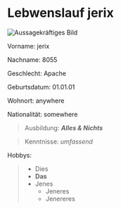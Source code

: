 # Lebwenslauf jerix

![Aussagekräftiges Bild](https://www.google.com/imgres?imgurl=https%3A%2F%2Fwww.mediterranebaustoffe.de%2Fimages%2Fproduct_images%2Fpopup_images%2F195_4.jpg&imgrefurl=https%3A%2F%2Fwww.mediterranebaustoffe.de%2FMusterkauf%2FMauer-%2FDachbedeckungen%2FTeja-Curva-aus-Spanien%2FMuster-Teja-Curva-Mistral-40cm-ein-aussagekraeftiges-Bild-der-Optik-erhalten-Sie-bei-Bestellung-von-3-Musterziegeln%3A%3A195.html&docid=nHHVkoTSHVzRbM&tbnid=IPxkuC9HREsuSM%3A&vet=10ahUKEwjN2LfRtevhAhWOxIUKHXVOCHwQMwhPKBAwEA..i&w=640&h=399&client=firefox-b-d&bih=776&biw=1368&q=Aussagekr%C3%A4ftiges%20Bild&ved=0ahUKEwjN2LfRtevhAhWOxIUKHXVOCHwQMwhPKBAwEA&iact=mrc&uact=8 "Aussagekräftiger Bildtitel")

Vorname: jerix

Nachname: 8055

Geschlecht: Apache

Geburtsdatum: 01.01.01

Wohnort: anywhere

Nationalität: somewhere


>Ausbildung: ***Alles & Nichts***

>Kenntnisse: *umfassend*

Hobbys: 
>* Dies
>* **Das**
>* Jenes
>    * Jeneres
>    * Jenereres

